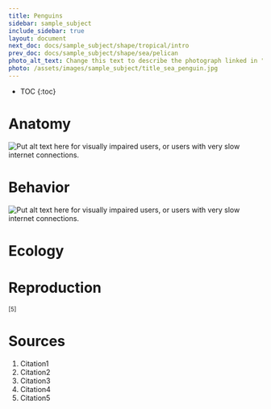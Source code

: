 ```yaml
---
title: Penguins
sidebar: sample_subject
include_sidebar: true
layout: document
next_doc: docs/sample_subject/shape/tropical/intro
prev_doc: docs/sample_subject/shape/sea/pelican
photo_alt_text: Change this text to describe the photograph linked in "photo".
photo: /assets/images/sample_subject/title_sea_penguin.jpg
---
```


* TOC
{:toc}

# Anatomy

<img src="/template-information-site/assets/images/sample_subject/penguin1.jpg" alt="Put alt text here for visually impaired users, or users with very slow internet connections."/>

# Behavior

<img src="/template-information-site/assets/images/sample_subject/penguin2.jpg" alt="Put alt text here for visually impaired users, or users with very slow internet connections."/>

# Ecology

# Reproduction

<sup>[5]</sup>

# Sources

1. Citation1
2. Citation2
3. Citation3
4. Citation4
5. Citation5
